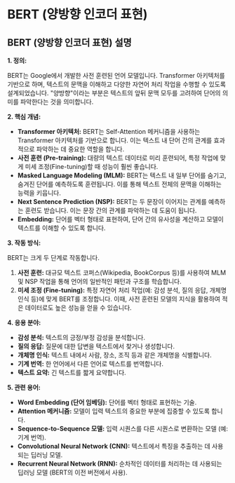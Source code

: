 # BERT (양방향 인코더 표현)

## BERT (양방향 인코더 표현) 설명

**1. 정의:**

BERT는 Google에서 개발한 사전 훈련된 언어 모델입니다. Transformer 아키텍처를 기반으로 하며, 텍스트의 문맥을 이해하고 다양한 자연어 처리 작업을 수행할 수 있도록 설계되었습니다. "양방향"이라는 부분은 텍스트의 앞뒤 문맥 모두를 고려하여 단어의 의미를 파악한다는 것을 의미합니다.

**2. 핵심 개념:**

*   **Transformer 아키텍처:** BERT는 Self-Attention 메커니즘을 사용하는 Transformer 아키텍처를 기반으로 합니다. 이는 텍스트 내 단어 간의 관계를 효과적으로 파악하는 데 중요한 역할을 합니다.
*   **사전 훈련 (Pre-training):** 대량의 텍스트 데이터로 미리 훈련되어, 특정 작업에 맞게 미세 조정(Fine-tuning)할 때 성능이 훨씬 좋습니다.
*   **Masked Language Modeling (MLM):** BERT는 텍스트 내 일부 단어를 숨기고, 숨겨진 단어를 예측하도록 훈련됩니다. 이를 통해 텍스트 전체의 문맥을 이해하는 능력을 키웁니다.
*   **Next Sentence Prediction (NSP):** BERT는 두 문장이 이어지는 관계를 예측하는 훈련도 받습니다. 이는 문장 간의 관계를 파악하는 데 도움이 됩니다.
*   **Embedding:** 단어를 벡터 형태로 표현하여, 단어 간의 유사성을 계산하고 모델이 텍스트를 이해할 수 있도록 합니다.

**3. 작동 방식:**

BERT는 크게 두 단계로 작동합니다.

1.  **사전 훈련:** 대규모 텍스트 코퍼스(Wikipedia, BookCorpus 등)를 사용하여 MLM 및 NSP 작업을 통해 언어의 일반적인 패턴과 구조를 학습합니다.
2.  **미세 조정 (Fine-tuning):** 특정 자연어 처리 작업(예: 감성 분석, 질의 응답, 개체명 인식 등)에 맞게 BERT를 조정합니다. 이때, 사전 훈련된 모델의 지식을 활용하여 적은 데이터로도 높은 성능을 얻을 수 있습니다.

**4. 응용 분야:**

*   **감성 분석:** 텍스트의 긍정/부정 감성을 분석합니다.
*   **질의 응답:** 질문에 대한 답변을 텍스트에서 찾거나 생성합니다.
*   **개체명 인식:** 텍스트 내에서 사람, 장소, 조직 등과 같은 개체명을 식별합니다.
*   **기계 번역:** 한 언어에서 다른 언어로 텍스트를 번역합니다.
*   **텍스트 요약:** 긴 텍스트를 짧게 요약합니다.

**5. 관련 용어:**

*   **Word Embedding (단어 임베딩):** 단어를 벡터 형태로 표현하는 기술.
*   **Attention 메커니즘:** 모델이 입력 텍스트의 중요한 부분에 집중할 수 있도록 합니다.
*   **Sequence-to-Sequence 모델:** 입력 시퀀스를 다른 시퀀스로 변환하는 모델 (예: 기계 번역).
*   **Convolutional Neural Network (CNN):** 텍스트에서 특징을 추출하는 데 사용되는 딥러닝 모델.
*   **Recurrent Neural Network (RNN):** 순차적인 데이터를 처리하는 데 사용되는 딥러닝 모델 (BERT의 이전 버전에서 사용).
